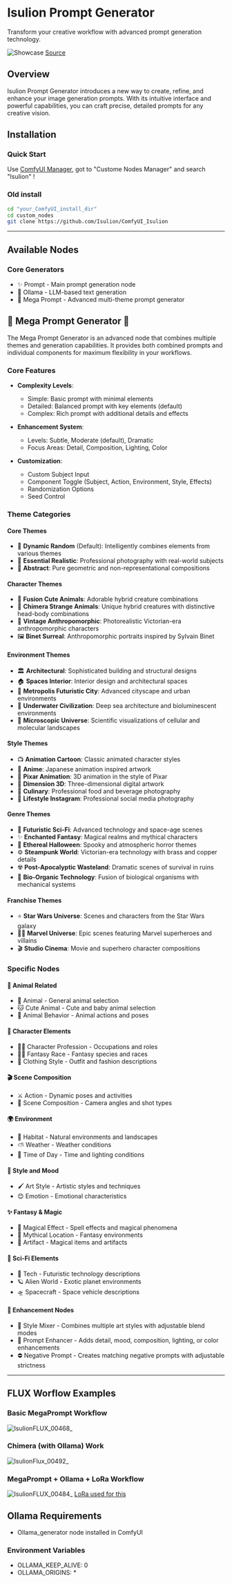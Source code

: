 # Isulion Prompt Generator

Transform your creative workflow with advanced prompt generation technology.

![Showcase](https://github.com/user-attachments/assets/56d69f0a-d840-42de-93ef-5378293263ee)
[Source](https://civitai.com/user/Isulion/images?sort=Newest)

## Overview

Isulion Prompt Generator introduces a new way to create, refine, and enhance your image generation prompts. With its intuitive interface and powerful capabilities, you can craft precise, detailed prompts for any creative vision.

## Installation

### Quick Start

Use [ComfyUI Manager](https://github.com/ltdrdata/ComfyUI-Manager), got to "Custome Nodes Manager" and search  "Isulion" !

### Old install

```bash
cd "your_ComfyUI_install_dir"
cd custom_nodes
git clone https://github.com/Isulion/ComfyUI_Isulion
```

--------------

## Available Nodes

### Core Generators

- ✨ Prompt - Main prompt generation node
- 🦙 Ollama - LLM-based text generation
- 🎯 Mega Prompt - Advanced multi-theme prompt generator

## 🎯 Mega Prompt Generator 🎯

The Mega Prompt Generator is an advanced node that combines multiple themes and generation capabilities. It provides both combined prompts and individual components for maximum flexibility in your workflows.

### Core Features

- **Complexity Levels**:
  - Simple: Basic prompt with minimal elements
  - Detailed: Balanced prompt with key elements (default)
  - Complex: Rich prompt with additional details and effects

- **Enhancement System**:
  - Levels: Subtle, Moderate (default), Dramatic
  - Focus Areas: Detail, Composition, Lighting, Color

- **Customization**:
  - Custom Subject Input
  - Component Toggle (Subject, Action, Environment, Style, Effects)
  - Randomization Options
  - Seed Control

### Theme Categories

#### Core Themes

- 🎲 **Dynamic Random** (Default): Intelligently combines elements from various themes
- 📸 **Essential Realistic**: Professional photography with real-world subjects
- 🎨 **Abstract**: Pure geometric and non-representational compositions

#### Character Themes

- 🐰 **Fusion Cute Animals**: Adorable hybrid creature combinations
- 🦄 **Chimera Strange Animals**: Unique hybrid creatures with distinctive head-body combinations
- 🎩 **Vintage Anthropomorphic**: Photorealistic Victorian-era anthropomorphic characters
- 🖼️ **Binet Surreal**: Anthropomorphic portraits inspired by Sylvain Binet

#### Environment Themes

- 🏛️ **Architectural**: Sophisticated building and structural designs
- 🏠 **Spaces Interior**: Interior design and architectural spaces
- 🌆 **Metropolis Futuristic City**: Advanced cityscape and urban environments
- 🌊 **Underwater Civilization**: Deep sea architecture and bioluminescent environments
- 🔬 **Microscopic Universe**: Scientific visualizations of cellular and molecular landscapes

#### Style Themes

- 📺 **Animation Cartoon**: Classic animated character styles
- 🎌 **Anime**: Japanese animation inspired artwork
- 💫 **Pixar Animation**: 3D animation in the style of Pixar
- 💠 **Dimension 3D**: Three-dimensional digital artwork
- 🍳 **Culinary**: Professional food and beverage photography
- 📱 **Lifestyle Instagram**: Professional social media photography

#### Genre Themes

- 🚀 **Futuristic Sci-Fi**: Advanced technology and space-age scenes
- ✨ **Enchanted Fantasy**: Magical realms and mythical characters
- 👻 **Ethereal Halloween**: Spooky and atmospheric horror themes
- ⚙️ **Steampunk World**: Victorian-era technology with brass and copper details
- ☢️ **Post-Apocalyptic Wasteland**: Dramatic scenes of survival in ruins
- 🧬 **Bio-Organic Technology**: Fusion of biological organisms with mechanical systems

#### Franchise Themes

- ⭐ **Star Wars Universe**: Scenes and characters from the Star Wars galaxy
- 🦸‍♂️ **Marvel Universe**: Epic scenes featuring Marvel superheroes and villains
- 🎬 **Studio Cinema**: Movie and superhero character compositions

### Specific Nodes

#### 🦁 Animal Related

- 🦁 Animal - General animal selection
- 🐱 Cute Animal - Cute and baby animal selection
- 🦊 Animal Behavior - Animal actions and poses

#### 👤 Character Elements

- 👨‍🍳 Character Profession - Occupations and roles
- 🧝‍♂️ Fantasy Race - Fantasy species and races
- 👔 Clothing Style - Outfit and fashion descriptions

#### 🎬 Scene Composition

- ⚔️ Action - Dynamic poses and activities
- 🎥 Scene Composition - Camera angles and shot types

#### 🌍 Environment

- 🌲 Habitat - Natural environments and landscapes
- ⛅ Weather - Weather conditions
- 🌅 Time of Day - Time and lighting conditions

#### 🎨 Style and Mood

- 🖌️ Art Style - Artistic styles and techniques
- 😊 Emotion - Emotional characteristics

#### ✨ Fantasy & Magic

- 🌟 Magical Effect - Spell effects and magical phenomena
- 🏰 Mythical Location - Fantasy environments
- 📿 Artifact - Magical items and artifacts

#### 🚀 Sci-Fi Elements

- 🤖 Tech - Futuristic technology descriptions
- 🪐 Alien World - Exotic planet environments
- 🛸 Spacecraft - Space vehicle descriptions

#### 🔧 Enhancement Nodes

- 🎨 Style Mixer - Combines multiple art styles with adjustable blend modes
- 📝 Prompt Enhancer - Adds detail, mood, composition, lighting, or color enhancements
- ⛔ Negative Prompt - Creates matching negative prompts with adjustable strictness

--------------

## FLUX Worflow Examples

### Basic MegaPrompt Workflow

![IsulionFLUX_00468_](https://github.com/user-attachments/assets/91e7db26-9315-45d3-8461-83f0bba457b1)

### Chimera (with Ollama) Work

![IsulionFlux_00492_](https://github.com/user-attachments/assets/0e097a70-3821-4440-94d9-589703ab7ad1)

### MegaPrompt + Ollama + LoRa Workflow

![IsulionFLUX_00484_](https://github.com/user-attachments/assets/6cbc3ea8-650b-44b3-9a59-a3476a7e513c)
[LoRa used for this](https://civitai.com/models/673513/will-smith-flux-dev-lora)

## Ollama Requirements

- Ollama_generator node installed in ComfyUI

### Environment Variables

- OLLAMA_KEEP_ALIVE: 0
- OLLAMA_ORIGINS: *
